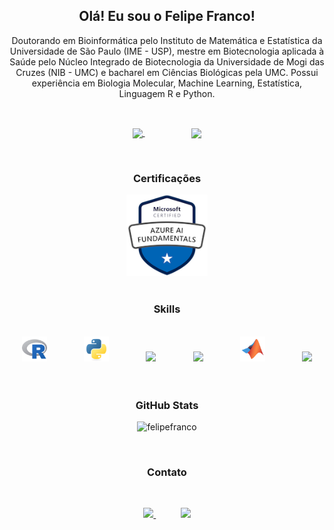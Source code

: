 <h2 align="center">
    Olá! Eu sou o Felipe Franco! 
</h2>
<p align="center">Doutorando em Bioinformática pelo Instituto de Matemática e Estatística da Universidade de São Paulo (IME - USP), mestre em Biotecnologia aplicada à Saúde pelo Núcleo Integrado de Biotecnologia da Universidade de Mogi das Cruzes (NIB - UMC) e bacharel em Ciências Biológicas pela UMC. Possui experiência em Biologia Molecular, Machine Learning, Estatística, Linguagem R e Python.</p>
<br>

<p align="center">
    <a href="http://lattes.cnpq.br/1120115703751866" target="_blank">
        <img align="center" height="50"  src="https://etcaeterahome.files.wordpress.com/2020/06/9e287-logo-lattes.png">
    </a>
  &nbsp;&nbsp;&nbsp;&nbsp;&nbsp;&nbsp;&nbsp;&nbsp;&nbsp;&nbsp;&nbsp;&nbsp;&nbsp;&nbsp;&nbsp;&nbsp;&nbsp;&nbsp;
    <a href="https://www.researchgate.net/profile/Felipe-Franco-5" target="_blank">
        <img align="center" height="50"  src="https://upload.wikimedia.org/wikipedia/commons/thumb/5/5e/ResearchGate_icon_SVG.svg/2048px-ResearchGate_icon_SVG.svg.png">
    </a>
</p>
<br>

<h3 align="center">Certificações</h3>
<div align="center">
    <img height="130" src="https://github.com/felipeoliveirafranco/felipeoliveirafranco/blob/main/image01.png" /> </a>
</div>
<br>

<h3 align="center">Skills</h3>
<br>
<div align="center">
    <img height="40" src="https://raw.githubusercontent.com/devicons/devicon/master/icons/r/r-original.svg">
    &nbsp;&nbsp;&nbsp;&nbsp;&nbsp;&nbsp;&nbsp;&nbsp;&nbsp;&nbsp;&nbsp;&nbsp;&nbsp;
    <img height="40" src="https://raw.githubusercontent.com/devicons/devicon/master/icons/python/python-original.svg">
    &nbsp;&nbsp;&nbsp;&nbsp;&nbsp;&nbsp;&nbsp;&nbsp;&nbsp;&nbsp;&nbsp;&nbsp;&nbsp;
    <img height="40" src="https://upload.wikimedia.org/wikipedia/commons/d/d5/Hey_Machine_Learning_Logo.png">
    &nbsp;&nbsp;&nbsp;&nbsp;&nbsp;&nbsp;&nbsp;&nbsp;&nbsp;&nbsp;&nbsp;&nbsp;&nbsp;
    <img height="40" src="https://cdn.icon-icons.com/icons2/2699/PNG/512/google_bigquery_logo_icon_168150.png">
    &nbsp;&nbsp;&nbsp;&nbsp;&nbsp;&nbsp;&nbsp;&nbsp;&nbsp;&nbsp;&nbsp;&nbsp;&nbsp;
    <img height="40" src="https://raw.githubusercontent.com/devicons/devicon/master/icons/matlab/matlab-original.svg">
    &nbsp;&nbsp;&nbsp;&nbsp;&nbsp;&nbsp;&nbsp;&nbsp;&nbsp;&nbsp;&nbsp;&nbsp;&nbsp;
    <img height="40" src="https://github.com/microsoft/PowerBI-Icons/blob/main/SVG/Power-BI.svg">
    &nbsp;&nbsp;&nbsp;&nbsp;&nbsp;&nbsp;&nbsp;&nbsp;&nbsp;&nbsp;&nbsp;&nbsp;&nbsp;

</div>
<br>

<h3 align="center">GitHub Stats</h3>
<p align="center">
    <img src="https://github-readme-stats.vercel.app/api?username=felipeoliveirafranco&theme=dark&hide=issues,contribs&show_icons=true&rank_icon=github&custom_title=Felipe_Franco_Stats&show_owner=true" alt="felipefranco" height="165" width="420"/>
</p>
<br>

<h3 align="center">Contato</h3>
<br>

<p align="center">
    <a href="https://github.com/felipeoliveirafranco" target="_blank">
        <img  src="https://img.shields.io/badge/felipeoliveirafranco-%23100000.svg?&style=for-the-badge&logo=github&logoColor=white&link=mailto:https://github.com/felipeoliveirafranco">
    </a>
    &nbsp;&nbsp;&nbsp;&nbsp;&nbsp;&nbsp;&nbsp;&nbsp;&nbsp;
    <a href="https://www.linkedin.com/in/felipe-franco-19587211a/" target="_blank">
        <img src="https://img.shields.io/badge/felipeoliveirafranco-%230077B5.svg?&style=for-the-badge&logo=linkedin&logoColor=white&link=mailto:https://www.linkedin.com/in/felipe-franco-19587211a/">
    </a>
</p>
